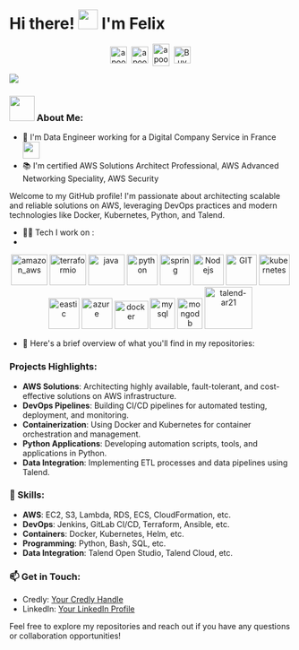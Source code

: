 # Hi there! <img src="https://github.com/TheDudeThatCode/TheDudeThatCode/blob/master/Assets/Hi.gif" width="35"/> I'm Felix
<p align="center">
<a href="https://twitter.com/apoorv__tyagi" target="blank"><img align="center" src="https://cdn.jsdelivr.net/npm/simple-icons@3.0.1/icons/twitter.svg" alt="apoorv__tyagi" height="30" width="30" /></a>&nbsp;
<a href="https://linkedin.com/in/apoorvtyagi" target="blank"><img align="center" src="https://cdn.jsdelivr.net/npm/simple-icons@3.0.1/icons/linkedin.svg" alt="apoorvtyagi" height="30" width="30" /></a>&nbsp;
<a href="http://discord.com/users/apoorv#4040" target="blank"><img align="center" src="https://cdn.jsdelivr.net/npm/simple-icons@3.0.1/icons/discord.svg" alt="apoorv#4040" height="40" width="30" /></a>&nbsp;
<a href="https://www.buymeacoffee.com/apoorvtyagi"><img align="center" alt="Buy me a Coffee" width="30px" src="https://cdn.jsdelivr.net/npm/simple-icons@3.0.1/icons/buymeacoffee.svg" /></a>
</p> 

![](https://camo.githubusercontent.com/992babdffd8c74a1502de375fbdf7e4d54773242/68747470733a2f2f6d656469612e67697068792e636f6d2f6d656469612f53576f536b4e36447854737a71494b4571762f67697068792e676966)

### <img src="https://github.com/TheDudeThatCode/TheDudeThatCode/blob/master/Assets/Developer.gif" width="45" /> About Me:

- 🏦 I'm Data Engineer working for a Digital Company Service in France 
      <img src="https://media.giphy.com/media/WUlplcMpOCEmTGBtBW/giphy.gif" width="30">
- 📚 I'm certified AWS Solutions Architect Professional, AWS Advanced Networking Speciality, AWS Security

Welcome to my GitHub profile! I'm passionate about architecting scalable and reliable solutions on AWS, leveraging DevOps practices and modern technologies like Docker, Kubernetes, Python, and Talend.
- 🧑‍💻 Tech I work on :
- 
<p align="center">
    <img src="https://www.vectorlogo.zone/logos/amazon_aws/amazon_aws-icon.svg" alt="amazon_aws" width="65" height="55"/> 
    <img src="https://www.vectorlogo.zone/logos/terraformio/terraformio-icon.svg" alt="terraformio" width="65" height="55"/> 
    <img src="https://www.vectorlogo.zone/logos/java/java-icon.svg" alt="java" width="65" height="55"/> 
    <img src="https://www.vectorlogo.zone/logos/python/python-icon.svg" alt="python" width="55" height="55"/>
    <img src="https://www.vectorlogo.zone/logos/springio/springio-icon.svg" alt="spring" width="55" height="55"/>
    <img src="https://www.vectorlogo.zone/logos/nodejs/nodejs-icon.svg" alt="Nodejs" width="55" height="55"/>
    <img src="https://www.vectorlogo.zone/logos/git-scm/git-scm-icon.svg" alt="GIT" width="55" height="55"/> 
    <img src="https://www.vectorlogo.zone/logos/kubernetes/kubernetes-icon.svg" alt="kubernetes" width="55" height="55"/>
    <img src="https://www.vectorlogo.zone/logos/elastic/elastic-icon.svg" alt="eastic" width="55" height="55"/>
    <img src="https://www.vectorlogo.zone/logos/microsoft_azure/microsoft_azure-icon.svg" alt="azure" width="55" height="55"/>
    <img src="https://www.vectorlogo.zone/logos/docker/docker-official.svg" alt="docker" width="60" height="50"/>
    <img src="https://www.vectorlogo.zone/logos/mysql/mysql-icon.svg" alt="mysql" width="45" height="55"/>
    <img src="https://www.vectorlogo.zone/logos/mongodb/mongodb-icon.svg" alt="mongodb" width="45" height="55"/>
    <img src="https://www.vectorlogo.zone/logos/talend/talend-ar21.svg" alt="talend-ar21" width="85" height="75"/> 
</p>

- 📖 Here's a brief overview of what you'll find in my repositories:


### Projects Highlights:

- **AWS Solutions**: Architecting highly available, fault-tolerant, and cost-effective solutions on AWS infrastructure.
- **DevOps Pipelines**: Building CI/CD pipelines for automated testing, deployment, and monitoring.
- **Containerization**: Using Docker and Kubernetes for container orchestration and management.
- **Python Applications**: Developing automation scripts, tools, and applications in Python.
- **Data Integration**: Implementing ETL processes and data pipelines using Talend.
  
### 🚀 Skills:

- **AWS**: EC2, S3, Lambda, RDS, ECS, CloudFormation, etc.
- **DevOps**: Jenkins, GitLab CI/CD, Terraform, Ansible, etc.
- **Containers**: Docker, Kubernetes, Helm, etc.
- **Programming**: Python, Bash, SQL, etc.
- **Data Integration**: Talend Open Studio, Talend Cloud, etc.

### 📫 Get in Touch:

- Credly: [Your Credly Handle](https://www.credly.com/users/felix-dagnon)
- LinkedIn: [Your LinkedIn Profile](https://www.linkedin.com/in/f%C3%A9lixdagnon/)


Feel free to explore my repositories and reach out if you have any questions or collaboration opportunities!


